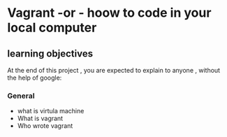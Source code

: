 # Vagrant -or - hoow to code in your local computer
## learning objectives
At the end of this project , you are expected to explain to anyone , without the help of google:
### General
* what is virtula machine
* What is vagrant
* Who wrote vagrant

